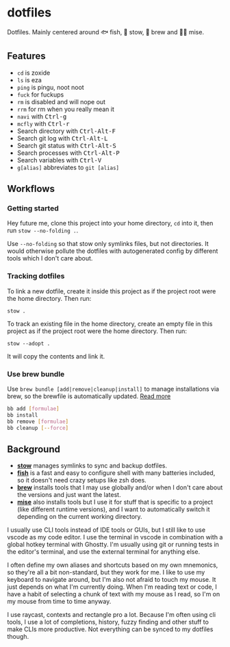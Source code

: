 # dotfiles

Dotfiles. Mainly centered around 🐟 fish, 🐐 stow, 🍺 brew and 🧑‍🍳 mise.

## Features

- `cd` is zoxide
- `ls` is eza
- `ping` is pingu, noot noot
- `fuck` for fuckups
- `rm` is disabled and will nope out
- `rrm` for rm when you really mean it
- `navi` with <kbd>Ctrl-g</kbd>
- `mcfly` with <kbd>Ctrl-r</kbd>
- Search directory with <kbd>Ctrl-Alt-F</kbd>
- Search git log with <kbd>Ctrl-Alt-L</kbd>
- Search git status with <kbd>Ctrl-Alt-S</kbd>
- Search processes with <kbd>Ctrl-Alt-P</kbd>
- Search variables with <kbd>Ctrl-V</kbd>
- `g[alias]` abbreviates to `git [alias]`

## Workflows

### Getting started

Hey future me, clone this project into your home directory, `cd` into it, then run `stow --no-folding .`.

Use `--no-folding` so that stow only symlinks files, but not directories. It would otherwise pollute the dotfiles with autogenerated config by different tools which I don't care about.

### Tracking dotfiles

To link a new dotfile, create it inside this project as if the project root were the home directory. Then run:

```console
stow .
```

To track an existing file in the home directory, create an empty file in this project as if the project root were the home directory. Then run:

```console
stow --adopt .
```

It will copy the contents and link it.

### Use brew bundle

Use `brew bundle [add|remove|cleanup|install]` to manage installations via brew, so the brewfile is automatically updated. [Read more][brew]

```sh
bb add [formulae]
bb install
bb remove [formulae]
bb cleanup [--force]
```

[brew]: https://docs.brew.sh/Manpage#bundle-subcommand

## Background

- [**stow**](https://www.gnu.org/software/stow/) manages symlinks to sync and backup dotfiles.
- [**fish**](https://fishshell.com/) is a fast and easy to configure shell with many batteries included, so it doesn't need crazy setups like zsh does.
- [**brew**](https://brew.sh/) installs tools that I may use globally and/or when I don't care about the versions and just want the latest.
- [**mise**](https://mise.jdx.dev/) also installs tools but I use it for stuff that is specific to a project (like different runtime versions), and I want to automatically switch it depending on the current working directory.

I usually use CLI tools instead of IDE tools or GUIs, but I still like to use vscode as my code editor. I use the terminal in vscode in combination with a global hotkey terminal with Ghostty. I'm usually using git or running tests in the editor's terminal, and use the external terminal for anything else.

I often define my own aliases and shortcuts based on my own mnemonics, so they're all a bit non-standard, but they work for me. I like to use my keyboard to navigate around, but I'm also not afraid to touch my mouse. It just depends on what I'm currently doing. When I'm reading text or code, I have a habit of selecting a chunk of text with my mouse as I read, so I'm on my mouse from time to time anyway.

I use raycast, contexts and rectangle pro a lot. Because I'm often using cli tools, I use a lot of completions, history, fuzzy finding and other stuff to make CLIs more productive. Not everything can be synced to my dotfiles though.